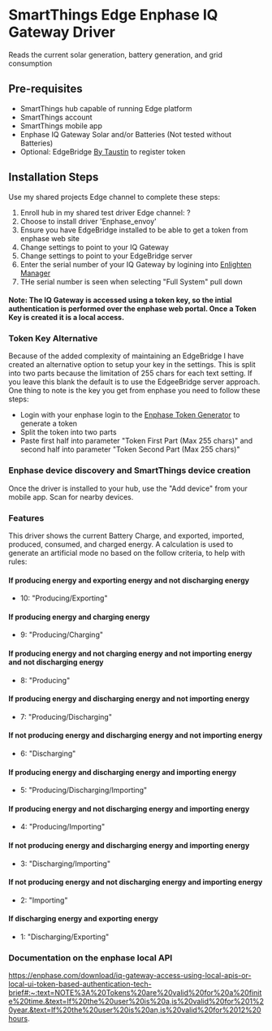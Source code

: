 # SmartThings Edge Enphase IQ Gateway Driver
Reads the current solar generation, battery generation, and grid consumption

## Pre-requisites
- SmartThings hub capable of running Edge platform
- SmartThings account
- SmartThings mobile app
- Enphase IQ Gateway Solar and/or Batteries (Not tested without Batteries)
- Optional: EdgeBridge [By Taustin](https://github.com/toddaustin07/edgebridge) to register token
## Installation Steps
Use my shared projects Edge channel to complete these steps:
1. Enroll hub in my shared test driver Edge channel:  ?
2. Choose to install driver 'Enphase_envoy'
3. Ensure you have EdgeBridge installed to be able to get a token from enphase web site
4. Change settings to point to your IQ Gateway
5. Change settings to point to your EdgeBridge server
6. Enter the serial number of your IQ Gateway by logining into [Enlighten Manager](https://enlighten.enphaseenergy.com/)
7. THe serial number is seen when selecting "Full System" pull down
#### Note: The IQ Gateway is accessed using a token key, so the intial authentication is performed over the enphase web portal. Once a Token Key is created it is a local access.
### Token Key Alternative
Because of the added complexity of maintaining an EdgeBridge I have created an alternative option to setup your key in the settings. This is split into two parts because the limitation of 255 chars for each text setting. If you leave this blank the default is to use the EdgeeBridge server approach. One thing to note is the key you get from enphase you need to follow these steps:
- Login with your enphase login to the [Enphase Token Generator](https://entrez.enphaseenergy.com/) to generate a token
- Split the token into two parts
- Paste first half into parameter "Token First Part (Max 255 chars)" and second half into parameter "Token Second Part (Max 255 chars)"

### Enphase device discovery and SmartThings device creation
Once the driver is installed to your hub, use the "Add device" from your mobile app. Scan for nearby devices.

### Features
This driver shows the current Battery Charge, and exported, imported, produced, consumed, and charged energy.
A calculation is used to generate an artificial mode no based on the follow criteria, to help with rules:

#### If producing energy and exporting energy and not discharging energy
* 10: "Producing/Exporting"
#### If producing energy and charging energy
* 9: "Producing/Charging"
#### If producing energy and not charging energy and not importing energy and not discharging energy
* 8: "Producing"
#### If producing energy and discharging energy and not importing energy
* 7: "Producing/Discharging"
#### If not producing energy and discharging energy and not importing energy
* 6: "Discharging"
#### If producing energy and discharging energy and importing energy
* 5: "Producing/Discharging/Importing"
#### If producing energy and not discharging energy and importing energy
* 4: "Producing/Importing"
#### If not producing energy and discharging energy and importing energy
* 3: "Discharging/Importing"
#### If not producing energy and not discharging energy and importing energy
* 2: "Importing"
#### If discharging energy and exporting energy
* 1: "Discharging/Exporting"


### Documentation on the enphase local API
https://enphase.com/download/iq-gateway-access-using-local-apis-or-local-ui-token-based-authentication-tech-brief#:~:text=NOTE%3A%20Tokens%20are%20valid%20for%20a%20finite%20time.&text=If%20the%20user%20is%20a,is%20valid%20for%201%20year.&text=If%20the%20user%20is%20an,is%20valid%20for%2012%20hours.


